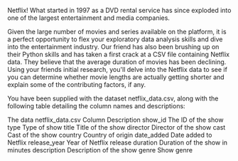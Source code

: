 Netflix! What started in 1997 as a DVD rental service has since exploded into one of the largest entertainment and media companies.

Given the large number of movies and series available on the platform, it is a perfect opportunity to flex your exploratory data analysis skills and dive into the entertainment industry. Our friend has also been brushing up on their Python skills and has taken a first crack at a CSV file containing Netflix data. They believe that the average duration of movies has been declining. Using your friends initial research, you'll delve into the Netflix data to see if you can determine whether movie lengths are actually getting shorter and explain some of the contributing factors, if any.

You have been supplied with the dataset netflix_data.csv, along with the following table detailing the column names and descriptions:

The data
netflix_data.csv
Column	        Description
show_id	        The ID of the show
type	        Type of show
title	        Title of the show
director	    Director of the show
cast	        Cast of the show
country	        Country of origin
date_added	    Date added to Netflix
release_year	Year of Netflix release
duration	    Duration of the show in minutes
description	    Description of the show
genre	        Show genre